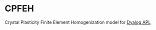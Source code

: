# CPFEH

Crystal Plasticity Finite Element Homogenization model for
[Dyalog APL](https://www.dyalog.com/)

